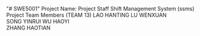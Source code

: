"# SWE5001" 
Project Name: Project Staff Shift Management System (ssms)
Project Team Members (TEAM 13)
LAO HANTING	
LU WENXUAN			
SONG YINRUI
WU HAOYI				
ZHANG HAOTIAN


